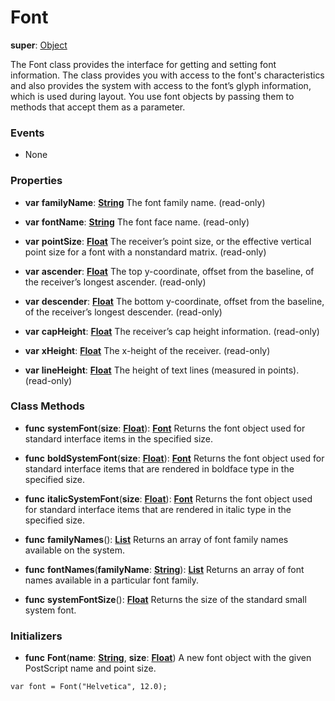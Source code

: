 # Font

**super**: [Object](Object.md)

The Font class provides the interface for getting and setting font information. The class provides you with access to the font's characteristics and also provides the system with access to the font’s glyph information, which is used during layout. You use font objects by passing them to methods that accept them as a parameter.

### Events

* None</ul>

### Properties

* **var** **familyName**: **[String](../gravity/types.md)**
The font family name. \(read-only\)

* **var** **fontName**: **[String](../gravity/types.md)**
The font face name. \(read-only\)

* **var** **pointSize**: **[Float](../gravity/types.md)**
The receiver’s point size, or the effective vertical point size for a font with a nonstandard matrix. \(read-only\)

* **var** **ascender**: **[Float](../gravity/types.md)**
The top y-coordinate, offset from the baseline, of the receiver’s longest ascender.  \(read-only\)

* **var** **descender**: **[Float](../gravity/types.md)**
The bottom y-coordinate, offset from the baseline, of the receiver’s longest descender.  \(read-only\)

* **var** **capHeight**: **[Float](../gravity/types.md)**
The receiver’s cap height information. \(read-only\)

* **var** **xHeight**: **[Float](../gravity/types.md)**
The x-height of the receiver. \(read-only\)

* **var** **lineHeight**: **[Float](../gravity/types.md)**
The height of text lines (measured in points). \(read-only\)

</ul>

### Class Methods

* **func** **systemFont**(**size**: <strong>[Float](../gravity/types.md)</strong>): <strong>[Font](font.md)</strong> 
Returns the font object used for standard interface items in the specified size.

* **func** **boldSystemFont**(**size**: <strong>[Float](../gravity/types.md)</strong>): <strong>[Font](font.md)</strong> 
Returns the font object used for standard interface items that are rendered in boldface type in the specified size.

* **func** **italicSystemFont**(**size**: <strong>[Float](../gravity/types.md)</strong>): <strong>[Font](font.md)</strong> 
Returns the font object used for standard interface items that are rendered in italic type in the specified size.

* **func** **familyNames**(): <strong>[List](../gravity/lists.md)</strong> 
Returns an array of font family names available on the system.

* **func** **fontNames**(**familyName**: <strong>[String](../gravity/types.md)</strong>): <strong>[List](../gravity/lists.md)</strong> 
Returns an array of font names available in a particular font family.

* **func** **systemFontSize**(): <strong>[Float](../gravity/types.md)</strong> 
Returns the size of the standard small system font.

</ul>

### Initializers

* **func** **Font**(**name**: <strong>[String](../gravity/types.md)</strong>, **size**: <strong>[Float](../gravity/types.md)</strong>)
A new font object with the given PostScript name and point size.

<pre><code class="swift">var font = Font("Helvetica", 12.0);</code></pre>

</ul>

</ul>

